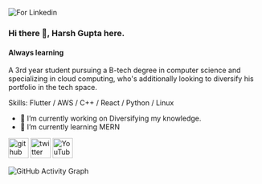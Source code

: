 ![For Linkedin](https://user-images.githubusercontent.com/78035291/135407339-d05ded25-d0b6-40b8-a4e1-c9d15834870a.png)


### Hi there 👋, Harsh Gupta here.
#### Always learning

A 3rd year student pursuing a B-tech degree in computer science and specializing in cloud computing, who's additionally looking to diversify his portfolio in the tech space.

Skills: Flutter / AWS / C++ / React / Python / Linux

- 🔭 I’m currently working on Diversifying my knowledge. 
- 🌱 I’m currently learning MERN 


[<img src='https://github.githubassets.com/images/modules/logos_page/Octocat.png' alt='github' height='40'>](https://github.com/TabsOverSpaces4 )  [<img src='https://pngimage.net/wp-content/uploads/2018/06/logo-twitter-redondo-png-2.png' alt='twitter' height='40'>](https://twitter.com/HarshGu41333165)  [<img src='https://cdn.jsdelivr.net/npm/simple-icons@3.0.1/icons/youtube.svg' alt='YouTube' height='40'>](https://www.youtube.com/channel/UCcvbuhqXW0vlOu52ey_-r1w/featured)  


![GitHub Activity Graph](https://activity-graph.herokuapp.com/graph?username=TabsOverSpaces4 )  

